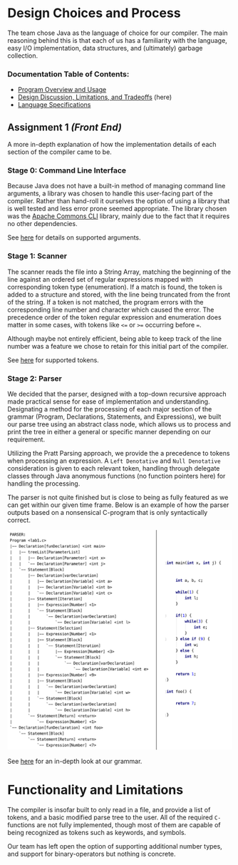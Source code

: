 # Design Choices and Process
The team chose Java as the language of choice for our compiler. The main reasoning behind this is that each of us has a familiarity with the language, easy I/O implementation, data structures, and (ultimately) garbage collection.

### Documentation Table of Contents:
* [Program Overview and Usage](../README.md)
* [Design Discussion, Limitations, and Tradeoffs](design_spec.md)  (here)
* [Language Specifications](language_spec.md)

## Assignment 1 *(Front End)*
A more in-depth explanation of how the implementation details of each section of the compiler came to be.

### Stage 0: Command Line Interface
Because Java does not have a built-in method of managing command line arguments, a library was chosen to handle this user-facing part of the compiler. Rather than hand-roll it ourselves the option of using a library that is well tested and less error prone seemed appropriate. The library chosen was the [Apache Commons CLI](http://commons.apache.org/proper/commons-cli/) library, mainly due to the fact that it requires no other dependencies.

See [here](../README.md#usage) for details on supported arguments.

### Stage 1: Scanner
The scanner reads the file into a String Array, matching the beginning of the line against an ordered set of regular expressions mapped with corresponding token type (enumeration). If a match is found, the token is added to a structure and stored, with the line being truncated from the front of the string. If a token is not matched, the program errors with the corresponding line number and character which caused the error. The precedence order of the token regular expression and enumeration does matter in some cases, with tokens like `<=` or `>=` occurring before `=`.

Although maybe not entirely efficient, being able to keep track of the line number was a feature we chose to retain for this initial part of the compiler.

See [here](language_spec.md#supported-tokens) for supported tokens.

### Stage 2: Parser
We decided that the parser, designed with a top-down recursive approach made practical sense for ease of implementation and understanding. Designating a method for the processing of each major section of the grammar (Program, Declarations, Statements, and Expressions), we built our parse tree using an abstract class node, which allows us to process and print the tree in either a general or specific manner depending on our requirement.

Utilizing the Pratt Parsing approach, we provide the a precedence to tokens when processing an expression. A `Left Denotative` and `Null Denotative` consideration is given to each relevant token, handling through delegate classes through Java anonymous functions (no function pointers here) for handling the processing.

The parser is not quite finished but is close to being as fully featured as we can get within our given time frame. Below is an example of how the parser outputs based on a nonsensical C-program that is only syntactically correct.

![](doc_images/parse_tree.png)

See [here](language_spec.md#program) for an in-depth look at our grammar.

# Functionality and Limitations
The compiler is insofar built to only read in a file, and provide a list of tokens, and a basic modified parse tree to the user. All of the required `C-` functions are not fully implemented, though most of them are capable of being recognized as tokens such as keywords, and symbols.

Our team has left open the option of supporting additional number types, and support for binary-operators but nothing is concrete.

